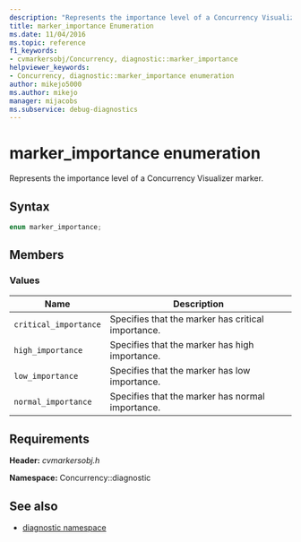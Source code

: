 ```yaml
---
description: "Represents the importance level of a Concurrency Visualizer marker."
title: marker_importance Enumeration
ms.date: 11/04/2016
ms.topic: reference
f1_keywords: 
- cvmarkersobj/Concurrency, diagnostic::marker_importance
helpviewer_keywords: 
- Concurrency, diagnostic::marker_importance enumeration
author: mikejo5000
ms.author: mikejo
manager: mijacobs
ms.subservice: debug-diagnostics
---
```

# marker_importance enumeration

Represents the importance level of a Concurrency Visualizer marker.

## Syntax

```cpp
enum marker_importance;
```

## Members

### Values

|Name|Description|
|----------|-----------------|
|`critical_importance`|Specifies that the marker has critical importance.|
|`high_importance`|Specifies that the marker has high importance.|
|`low_importance`|Specifies that the marker has low importance.|
|`normal_importance`|Specifies that the marker has normal importance.|

## Requirements
 **Header:** *cvmarkersobj.h*

 **Namespace:** Concurrency::diagnostic

## See also
- [diagnostic namespace](../profiling/diagnostic-namespace.md)
